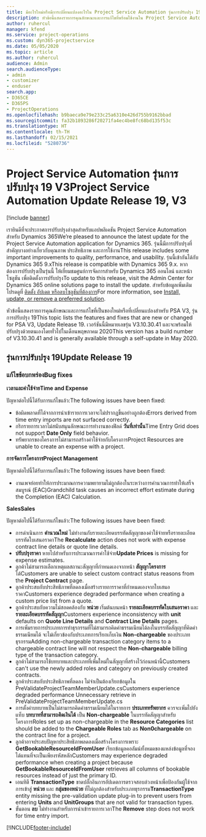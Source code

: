 ```yaml
---
title: มีอะไรใหม่หรือมีการเปลี่ยนแปลงอะไรใน Project Service Automation รุ่นการปรับปรุง 19 V3
description: หัวข้อนี้แสดงรายการคุณลักษณะและการแก้ไขที่พร้อมใช้งานใน Project Service Automation รุ่นการปรับปรุง 19 V3
author: ruhercul
manager: kfend
ms.service: project-operations
ms.custom: dyn365-projectservice
ms.date: 05/05/2020
ms.topic: article
ms.author: ruhercul
audience: Admin
search.audienceType:
- admin
- customizer
- enduser
search.app:
- D365CE
- D365PS
- ProjectOperations
ms.openlocfilehash: b9baeca9e79e233c25a6310e426d755b9162bbad
ms.sourcegitcommit: fa32b1893286f20271fa4ec4be8fc68bd135f53c
ms.translationtype: HT
ms.contentlocale: th-TH
ms.lasthandoff: 02/15/2021
ms.locfileid: "5280736"
---
```

# <a name="project-service-automation-update-release-19-v3"></a><span data-ttu-id="86ba6-103">Project Service Automation รุ่นการปรับปรุง 19 V3</span><span class="sxs-lookup"><span data-stu-id="86ba6-103">Project Service Automation Update Release 19, V3</span></span>

[!include [banner](../includes/psa-now-project-operations.md)]

<span data-ttu-id="86ba6-104">เรายินดีที่จะประกาศการปรับปรุงล่าสุดสำหรับแอปพลิเคชัน Project Service Automation สำหรับ Dynamics 365</span><span class="sxs-lookup"><span data-stu-id="86ba6-104">We’re pleased to announce the latest update for the Project Service Automation application for Dynamics 365.</span></span> <span data-ttu-id="86ba6-105">รุ่นนี้มีการปรับปรุงที่สำคัญบางอย่างเกี่ยวกับคุณภาพ ประสิทธิภาพ และการใช้งาน</span><span class="sxs-lookup"><span data-stu-id="86ba6-105">This release includes some important improvements to quality, performance, and usability.</span></span> <span data-ttu-id="86ba6-106">รุ่นนี้เข้ากันได้กับ Dynamics 365 9.x</span><span class="sxs-lookup"><span data-stu-id="86ba6-106">This release is compatible with Dynamics 365 9.x.</span></span> <span data-ttu-id="86ba6-107">หากต้องการปรับปรุงเป็นรุ่นนี้ ให้เยี่ยมชมศูนย์การจัดการสำหรับ Dynamics 365 ออนไลน์ และหน้าโซลูชัน เพื่อติดตั้งการปรับปรุง</span><span class="sxs-lookup"><span data-stu-id="86ba6-107">To update to this release, visit the Admin Center for Dynamics 365 online solutions page to install the update.</span></span> <span data-ttu-id="86ba6-108">สำหรับข้อมูลเพิ่มเติม โปรดดูที่ [ติดตั้ง อัปเดต หรือลบโซลูชันที่ต้องการ](https://docs.microsoft.com/power-platform/admin/install-remove-preferred-solution)</span><span class="sxs-lookup"><span data-stu-id="86ba6-108">For more information, see [Install, update, or remove a preferred solution](https://docs.microsoft.com/power-platform/admin/install-remove-preferred-solution).</span></span>

<span data-ttu-id="86ba6-109">หัวข้อนี้แสดงรายการคุณลักษณะและการแก้ไขที่เป็นของใหม่หรือที่เปลี่ยนแปลงสำหรับ PSA V3, รุ่นการปรับปรุง 19</span><span class="sxs-lookup"><span data-stu-id="86ba6-109">This topic lists the features and fixes that are new or changed for PSA V3, Update Release 19.</span></span> <span data-ttu-id="86ba6-110">เวอร์ชันนี้มีหมายเลขรุ่น V3.10.30.41 และจะพร้อมให้ปรับปรุงด้วยตนเองโดยทั่วไปในเดือนพฤษภาคม 2020</span><span class="sxs-lookup"><span data-stu-id="86ba6-110">This version has a build number of V3.10.30.41 and is generally available through a self-update in May 2020.</span></span>

## <a name="update-release-19"></a><span data-ttu-id="86ba6-111">รุ่นการปรับปรุง 19</span><span class="sxs-lookup"><span data-stu-id="86ba6-111">Update Release 19</span></span>

### <a name="bug-fixes"></a><span data-ttu-id="86ba6-112">แก้ไขข้อบกพร่อง</span><span class="sxs-lookup"><span data-stu-id="86ba6-112">Bug fixes</span></span>

<span data-ttu-id="86ba6-113">**เวลาและค่าใช้จ่าย**</span><span class="sxs-lookup"><span data-stu-id="86ba6-113">**Time and Expense**</span></span>

<span data-ttu-id="86ba6-114">ปัญหาต่อไปนี้ได้รับการแก้ไขแล้ว:</span><span class="sxs-lookup"><span data-stu-id="86ba6-114">The following issues have been fixed:</span></span> 

- <span data-ttu-id="86ba6-115">ข้อผิดพลาดที่ได้จากการนำเข้ารายการเวลาจะไม่ปรากฏขึ้นอย่างถูกต้อง</span><span class="sxs-lookup"><span data-stu-id="86ba6-115">Errors derived from time entry imports are not surfaced correctly.</span></span>
- <span data-ttu-id="86ba6-116">กริกรายการเวลาไม่สนับสนุนลักษณะการทำงานของฟิลด์ **วันที่เท่านั้น**</span><span class="sxs-lookup"><span data-stu-id="86ba6-116">Time Entry Grid does not support **Date Only** field behavior.</span></span>
- <span data-ttu-id="86ba6-117">ทรัพยากรของโครงการไม่สามารถสร้างค่าใช้จ่ายกับโครงการ</span><span class="sxs-lookup"><span data-stu-id="86ba6-117">Project Resources are unable to create an expense with a project.</span></span>

<span data-ttu-id="86ba6-118">**การจัดการโครงการ**</span><span class="sxs-lookup"><span data-stu-id="86ba6-118">**Project Management**</span></span>

<span data-ttu-id="86ba6-119">ปัญหาต่อไปนี้ได้รับการแก้ไขแล้ว:</span><span class="sxs-lookup"><span data-stu-id="86ba6-119">The following issues have been fixed:</span></span> 

-  <span data-ttu-id="86ba6-120">งานเพจย่อยทำให้การประมาณการความพยายามไม่ถูกต้องในระหว่างการคำนวณการทำให้เสร็จสมบูรณ์ (EAC)</span><span class="sxs-lookup"><span data-stu-id="86ba6-120">Grandchild task causes an incorrect effort estimate during the Completion (EAC) Calculation.</span></span>

<span data-ttu-id="86ba6-121">**Sales**</span><span class="sxs-lookup"><span data-stu-id="86ba6-121">**Sales**</span></span>

<span data-ttu-id="86ba6-122">ปัญหาต่อไปนี้ได้รับการแก้ไขแล้ว:</span><span class="sxs-lookup"><span data-stu-id="86ba6-122">The following issues have been fixed:</span></span> 

- <span data-ttu-id="86ba6-123">การดำเนินการ **คำนวณใหม่** ไม่ทำงานกับรายละเอียดบรรทัดสัญญาของค่าใช้จ่ายหรือรายละเอียดบรรทัดใบเสนอราคา</span><span class="sxs-lookup"><span data-stu-id="86ba6-123">The **Recalculate** action does not work with expense contract line details or quote line details.</span></span>
- <span data-ttu-id="86ba6-124">**ปรับปรุงราคา** หายไปสำหรับการประมาณการค่าใช้จ่าย</span><span class="sxs-lookup"><span data-stu-id="86ba6-124">**Update Prices** is missing for expense estimates.</span></span>
-  <span data-ttu-id="86ba6-125">ลูกค้าไม่สามารถเลือกเหตุผลสถานะสัญญาที่กำหนดเองจากหน้า **สัญญาโครงการ** ได้</span><span class="sxs-lookup"><span data-stu-id="86ba6-125">Customers are unable to select custom contract status reasons from the **Project Contract** page.</span></span>
- <span data-ttu-id="86ba6-126">ลูกค้าประสบกับประสิทธิภาพที่ลดลงเมื่อสร้างรายการราคาที่กำหนดเองจากใบเสนอราคา</span><span class="sxs-lookup"><span data-stu-id="86ba6-126">Customers experience degraded performance when creating a custom price list from a quote.</span></span>
- <span data-ttu-id="86ba6-127">ลูกค้าประสบกับความไม่สอดคล้องกับ **หน่วย** เริ่มต้นบนหน้า **รายละเอียดบรรทัดใบเสนอราคา** และ **รายละเอียดบรรทัดสัญญา**</span><span class="sxs-lookup"><span data-stu-id="86ba6-127">Customers experience inconsistency with **unit** defaults on **Quote Line Details** and **Contract Line Details** pages.</span></span>
- <span data-ttu-id="86ba6-128">การเพิ่มรายการประเภทการทำธุรกรรมที่ไม่สามารถคิดค่าธรรมเนียมได้ลงในบรรทัดสัญญาที่คิดค่าธรรมเนียมได้ จะไม่เกี่ยวข้องกับประเภทการเรียกเก็บเงิน **Non-chargeable** ของประเภทธุรกรรม</span><span class="sxs-lookup"><span data-stu-id="86ba6-128">Adding non-chargeable transaction category items to a chargeable contract line will not respect the **Non-chargeable** billing type of the transaction category.</span></span>
- <span data-ttu-id="86ba6-129">ลูกค้าไม่สามารถใช้บทบาทและประเภทที่เพิ่มใหม่ในสัญญาที่สร้างไว้ก่อนหน้านี้</span><span class="sxs-lookup"><span data-stu-id="86ba6-129">Customers can't use the newly added roles and category on previously created contracts.</span></span>
- <span data-ttu-id="86ba6-130">ลูกค้าประสบกับประสิทธิภาพที่ลดลง ไม่จำเป็นต้องเรียกข้อมูลใน PreValidateProjectTeamMemberUpdate.cs</span><span class="sxs-lookup"><span data-stu-id="86ba6-130">Customers experience degraded performance Unnecessary retrieve in PreValidateProjectTeamMemberUpdate.cs</span></span>
- <span data-ttu-id="86ba6-131">การตั้งค่าบทบาทเป็นไม่สามารถคิดค่าธรรมเนียมได้ในรายการ **ประเภททรัพยากร** ควรจะเพิ่มไปยังแท็บ **บทบาทที่สามารถคิดเงินได้** เป็น **Non-chargeable** ในบรรทัดสัญญาสำหรับโครงการ</span><span class="sxs-lookup"><span data-stu-id="86ba6-131">Roles set up as non-chargeable in the **Resource Categories** list should be added to the **Chargeable Roles** tab as **Non0chargeable** on the contract line for a project.</span></span>
- <span data-ttu-id="86ba6-132">ลูกค้าอาจประสบปัญหาประสิทธิภาพลดลงเมื่อสร้างโครงการเพราะ **GetBookableResourceIdFromUser** เรียกข้อมูลคอลัมน์ทั้งหมดของแหล่งข้อมูลที่จองได้แทนที่จะเป็นเพียงรหัสหลัก</span><span class="sxs-lookup"><span data-stu-id="86ba6-132">Customers may experience degraded performance when creating a project because **GetBookableResourceIdFromUser** retrieves all columns of bookable resources instead of just the primary ID.</span></span>
- <span data-ttu-id="86ba6-133">เอนทิตี **TransactionType** ขาดปลั๊กอินการอัปเดตการตรวจสอบล่วงหน้าเพื่อป้องกันผู้ใช้จากการเข้าสู่ **หน่วย** และ **กลุ่มของหน่วย** ที่ไม่ถูกต้องสำหรับประเภทธุรกรรม</span><span class="sxs-lookup"><span data-stu-id="86ba6-133">**TransactionType** entity missing the pre-validation update plug-in to prevent users from entering **Units** and **UnitGroups** that are not valid for transaction types.</span></span>
- <span data-ttu-id="86ba6-134">ขั้นตอน **ลบ** ไม่ทำงานสำหรับการนำเข้ารายการเวลา</span><span class="sxs-lookup"><span data-stu-id="86ba6-134">The **Remove** step does not work for time entry import.</span></span>


[!INCLUDE[footer-include](../includes/footer-banner.md)]